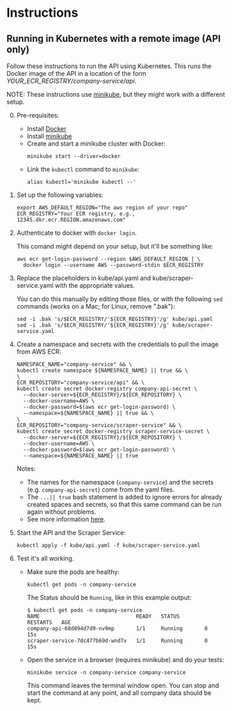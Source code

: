 # Instructions

## Running in Kubernetes with a remote image (API only)

Follow these instructions to run the API using Kubernetes. This runs the Docker image of the API
in a location of the form _YOUR_ECR_REGISTRY/company-service/api_.

NOTE: These instructions use [minikube](https://minikube.sigs.k8s.io/docs/start/), but they might
work with a different setup.

0.  Pre-requisites:

    - Install [Docker](https://docs.docker.com/get-docker/)
    - Install [minikube](https://minikube.sigs.k8s.io/docs/start/)
    - Create and start a minikube cluster with Docker:
      ```
      minikube start --driver=docker
      ```
    - Link the `kubectl` command to `minikube`:
      ```
      alias kubectl='minikube kubectl --'
      ```

1.  Set up the following variables:

    ```
    export AWS_DEFAULT_REGION="The aws region of your repo"
    ECR_REGISTRY="Your ECR registry, e.g., 12345.dkr.ecr.REGION.amazonaws.com"
    ```

1.  Authenticate to docker with `docker login`.

    This comand might depend on your setup, but it'll be something like:

    ```
    aws ecr get-login-password --region $AWS_DEFAULT_REGION | \
      docker login --username AWS --password-stdin $ECR_REGISTRY
    ```

1.  Replace the placeholders in kube/api.yaml and kube/scraper-service.yaml with the appropriate values.

    You can do this manually by editing those files, or with the following `sed` commands
    (works on a Mac; for Linux, remove ".bak"):

    ```
    sed -i .bak 's/$ECR_REGISTRY/'${ECR_REGISTRY}'/g' kube/api.yaml
    sed -i .bak 's/$ECR_REGISTRY/'${ECR_REGISTRY}'/g' kube/scraper-service.yaml
    ```

1.  Create a namespace and secrets with the credentials to pull the image from AWS ECR:

    ```
    NAMESPACE_NAME="company-service" && \
    kubectl create namespace ${NAMESPACE_NAME} || true && \
    \
    ECR_REPOSITORY="company-service/api" && \
    kubectl create secret docker-registry company-api-secret \
      --docker-server=${ECR_REGISTRY}/${ECR_REPOSITORY} \
      --docker-username=AWS \
      --docker-password=$(aws ecr get-login-password) \
      --namespace=${NAMESPACE_NAME} || true && \
    \
    ECR_REPOSITORY="company-service/scraper-service" && \
    kubectl create secret docker-registry scraper-service-secret \
      --docker-server=${ECR_REGISTRY}/${ECR_REPOSITORY} \
      --docker-username=AWS \
      --docker-password=$(aws ecr get-login-password) \
      --namespace=${NAMESPACE_NAME} || true
    ```

    Notes:

    - The names for the namespace (`company-service`) and the secrets (e.g. `company-api-secret`) come
      from the yaml files.
    - The `...|| true` bash statement is added to ignore errors for already created spaces and
      secrets, so that this same command can be run again without problems.
    - See more information [here](https://skryvets.com/blog/2021/03/15/kubernetes-pull-image-from-private-ecr-registry/).

1.  Start the API and the Scraper Service:

    ```
    kubectl apply -f kube/api.yaml -f kube/scraper-service.yaml
    ```

1.  Test it's all working.

    - Make sure the pods are healthy:

      ```
      kubectl get pods -n company-service
      ```

      The Status should be `Running`, like in this example output:

      ```
      $ kubectl get pods -n company-service
      NAME                               READY   STATUS        RESTARTS   AGE
      company-api-68d894d7d9-nv9mp       1/1     Running       0          15s
      scraper-service-7dc477b69d-wnd7v   1/1     Running       0          15s
      ```

    - Open the service in a browser (requires minikube) and do your tests:

      ```
      minikube service -n company-service company-service
      ```

      This command leaves the terminal window open. You can stop and start the command at any
      point, and all company data should be kept.
